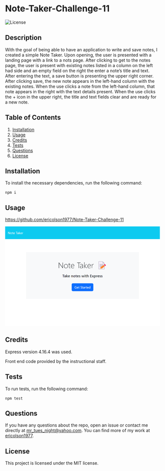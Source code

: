# Note-Taker-Challenge-11
![License](https://img.shields.io/badge/License-MIT-yellow.svg)

## Description
With the goal of being able to have an application to write and save notes, I created a simple Note Taker. Upon opening, the user is presented with a landing page with a link to a nots page. After clicking to get to the notes page, the user is present with existing notes listed in a column on the left had side and an empty field on the right the enter a note’s title and text. After entering the text, a save button is presenting the upper right corner. After clicking save, the new note appears in the left-hand column with the existing notes. When the use clicks a note from the left-hand column, that note appears in the right with the text details present. When the use clicks the + icon in the upper right, the title and text fields clear and are ready for a new note. 

## Table of Contents
1. [Installation](#installation)
2. [Usage](#usage)
3. [Credits](#credits)
4. [Tests](#tests)
5. [Questions](#questions)
6. [License](#license)

## Installation
To install the necessary dependencies, run the following command:
    
    npm i

## Usage
https://github.com/ericolson1977/Note-Taker-Challenge-11



![Alt text](localhost_3001_.png)

## Credits
Express version 4.16.4 was used. 

Front end code provided by the instructional staff.

## Tests
To run tests, run the following command:
    
    npm test

## Questions
If you have any questions about the repo, open an issue or contact me directly at mr_tues_night@yahoo.com. You can find more of my work at [ericolson1977](https://github.com/ericolson1977).

## License
  This project is licensed under the MIT license.
